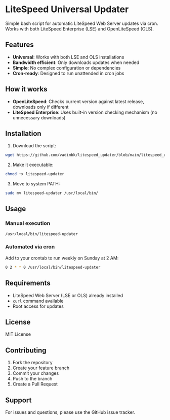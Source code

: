 # LiteSpeed Universal Updater

Simple bash script for automatic LiteSpeed Web Server updates via cron. Works with both LiteSpeed Enterprise (LSE) and OpenLiteSpeed (OLS).

## Features

- **Universal**: Works with both LSE and OLS installations
- **Bandwidth efficient**: Only downloads updates when needed
- **Simple**: No complex configuration or dependencies
- **Cron-ready**: Designed to run unattended in cron jobs

## How it works

- **OpenLiteSpeed**: Checks current version against latest release, downloads only if different
- **LiteSpeed Enterprise**: Uses built-in version checking mechanism (no unnecessary downloads)

## Installation

1. Download the script:
```bash
wget https://github.com/vadimbk/litespeed_updater/blob/main/litespeed_updater
```

2. Make it executable:
```bash
chmod +x litespeed-updater
```

3. Move to system PATH:
```bash
sudo mv litespeed-updater /usr/local/bin/
```

## Usage

### Manual execution
```bash
/usr/local/bin/litespeed-updater
```

### Automated via cron
Add to your crontab to run weekly on Sunday at 2 AM:
```bash
0 2 * * 0 /usr/local/bin/litespeed-updater
```

## Requirements

- LiteSpeed Web Server (LSE or OLS) already installed
- `curl` command available
- Root access for updates

## License

MIT License

## Contributing

1. Fork the repository
2. Create your feature branch
3. Commit your changes
4. Push to the branch
5. Create a Pull Request

## Support

For issues and questions, please use the GitHub issue tracker.
